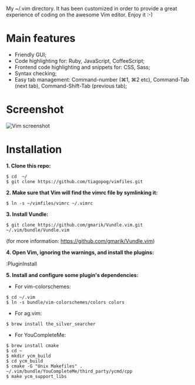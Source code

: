 My ~/.vim directory. It has been customized in order to provide a great experience of coding on the awesome Vim editor. Enjoy it :-)

# Main features

- Friendly GUI;
- Code highlighting for: Ruby, JavaScript, CoffeeScript;
- Frontend code highlighting and snippets for: CSS, Sass;
- Syntax checking;
- Easy tab management: Command-number (⌘1, ⌘2 etc), Command-Tab (next tab), Command-Shift-Tab (previous tab);


# Screenshot

![Vim screenshot](https://s3-us-west-2.amazonaws.com/tiagopog/GitHub/vimfiles/vim_full.png)

# Installation

**1\. Clone this repo:**

```
$ cd  ~/
$ git clone https://github.com/tiagopog/vimfiles.git
```

**2\. Make sure that Vim will find the vimrc file by symlinking it:**

```$ ln -s ~/vimfiles/vimrc ~/.vimrc```

**3\. Install Vundle:**

```$ git clone https://github.com/gmarik/Vundle.vim.git ~/.vim/bundle/Vundle.vim```

(for more information: https://github.com/gmarik/Vundle.vim)

**4\. Open Vim, ignoring the warnings, and install the plugins:**

:PluginInstall

**5\. Install and configure some plugin's dependencies:**

- For vim-colorschemes: 

```
$ cd ~/.vim
$ ln -s bundle/vim-colorschemes/colors colors
```

- For ag.vim: 

```$ brew install the_silver_searcher```

- For YouCompleteMe:

```
$ brew install cmake
$ cd ~
$ mkdir ycm_build
$ cd ycm_build
$ cmake -G "Unix Makefiles" . ~/.vim/bundle/YouCompleteMe/third_party/ycmd/cpp
$ make ycm_support_libs
```
